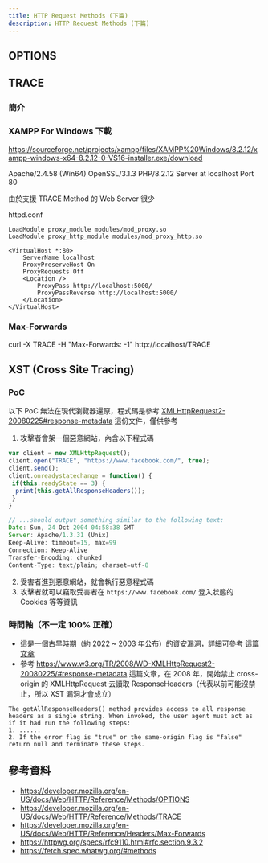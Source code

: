 ```yaml
---
title: HTTP Request Methods (下篇)
description: HTTP Request Methods (下篇)
---
```


## OPTIONS

## TRACE

### 簡介

### XAMPP For Windows 下載

https://sourceforge.net/projects/xampp/files/XAMPP%20Windows/8.2.12/xampp-windows-x64-8.2.12-0-VS16-installer.exe/download

Apache/2.4.58 (Win64) OpenSSL/3.1.3 PHP/8.2.12 Server at localhost Port 80

<!-- todo -->

由於支援 TRACE Method 的 Web Server 很少

httpd.conf

```
LoadModule proxy_module modules/mod_proxy.so
LoadModule proxy_http_module modules/mod_proxy_http.so

<VirtualHost *:80>
    ServerName localhost
    ProxyPreserveHost On
    ProxyRequests Off
    <Location />
        ProxyPass http://localhost:5000/
        ProxyPassReverse http://localhost:5000/
    </Location>
</VirtualHost>
```

### Max-Forwards

<!-- todo -->

curl -X TRACE -H "Max-Forwards: -1" http://localhost/TRACE

## XST (Cross Site Tracing)

### PoC

以下 PoC 無法在現代瀏覽器還原，程式碼是參考 [XMLHttpRequest2-20080225#response-metadata](https://www.w3.org/TR/2008/WD-XMLHttpRequest2-20080225/#response-metadata) 這份文件，僅供參考

1. 攻擊者會架一個惡意網站，內含以下程式碼

```js
var client = new XMLHttpRequest();
client.open("TRACE", "https://www.facebook.com/", true);
client.send();
client.onreadystatechange = function() {
 if(this.readyState == 3) {
  print(this.getAllResponseHeaders());
 }
}

// ...should output something similar to the following text:
Date: Sun, 24 Oct 2004 04:58:38 GMT
Server: Apache/1.3.31 (Unix)
Keep-Alive: timeout=15, max=99
Connection: Keep-Alive
Transfer-Encoding: chunked
Content-Type: text/plain; charset=utf-8
```

2. 受害者進到惡意網站，就會執行惡意程式碼
3. 攻擊者就可以竊取受害者在 `https://www.facebook.com/` 登入狀態的 Cookies 等等資訊

### 時間軸（不一定 100% 正確）

- 這是一個古早時期（約 2022 ~ 2003 年公布）的資安漏洞，詳細可參考 [這篇文章](https://www.kb.cert.org/vuls/id/867593)
- 參考 https://www.w3.org/TR/2008/WD-XMLHttpRequest2-20080225/#response-metadata 這篇文章，在 2008 年，開始禁止 cross-origin 的 XMLHttpRequest 去讀取 ResponseHeaders（代表以前可能沒禁止，所以 XST 漏洞才會成立）

```
The getAllResponseHeaders() method provides access to all response headers as a single string. When invoked, the user agent must act as if it had run the following steps:
1. ......
2. If the error flag is "true" or the same-origin flag is "false" return null and terminate these steps.
```

## 參考資料

- https://developer.mozilla.org/en-US/docs/Web/HTTP/Reference/Methods/OPTIONS
- https://developer.mozilla.org/en-US/docs/Web/HTTP/Reference/Methods/TRACE
- https://developer.mozilla.org/en-US/docs/Web/HTTP/Reference/Headers/Max-Forwards
- https://httpwg.org/specs/rfc9110.html#rfc.section.9.3.2
- https://fetch.spec.whatwg.org/#methods
